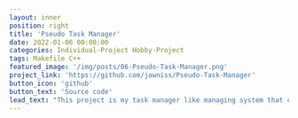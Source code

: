 ```yaml
---
layout: inner
position: right
title: 'Pseudo Task Manager'
date: 2022-01-06 00:00:00
categories: Individual-Project Hobby-Project
tags: Makefile C++
featured_image: '/img/posts/06-Pseudo-Task-Manager.png'
project_link: 'https://github.com/jawniss/Pseudo-Task-Manager'
button_icon: 'github'
button_text: 'Source code'
lead_text: "This project is my task manager like managing system that can detect and list all currently open applications, and is able to select a program of the user's choice. It displays the  applications' process ID and name. Currently there are no further actions with the selected application, but desired features is to have the option of minimizing, maximizing, or killing the selected program."
---
```

